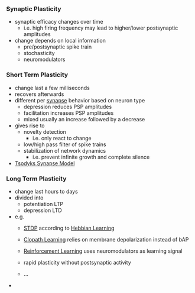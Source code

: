 ### Synaptic Plasticity
+ synaptic efficacy changes over time 
	+ i.e. high firing frequency may lead to higher/lower postsynaptic amplitudes
+ change depends on local information
	+ pre/postsynaptic spike train
	+ stochasticity
	+ neuromodulators
### Short Term Plasticity
+ change last a few milliseconds
+ recovers afterwards
+ different per [synapse](Synapses.md) behavior based on neuron type
	+ depression reduces PSP amplitudes
	+ facilitation increases PSP amplitudes
	+ mixed usually an increase followed by a decrease
+ gives rise to
	+ novelty detection
		+ i.e. only react to change
	+ low/high pass filter of spike trains
	+ stabilization of network dynamics
		+ i.e. prevent infinite growth and complete silence
+ [Tsodyks Synapse Model](../Brain%20Models/Tsodyks%20Synapse%20Model.md)
### Long Term Plasticity
+ change last hours to days
+ divided into
	+ potentiation LTP
	+ depression LTD
+ e.g. 
	+ [STDP](Spike-Timing%20Dependent%20Plasticity.md) according to [Hebbian Learning](Hebbian%20Learning.md)
	+ [Clopath Learning](Clopath%20Learning.md) relies on membrane depolarization instead of bAP
	+ [Reinforcement Learning](Reinforcement%20Learning%20in%20the%20Brain.md) uses neuromodulators as learning signal

	+ rapid plasticity without postsynaptic activity
	+ ...
+ 
